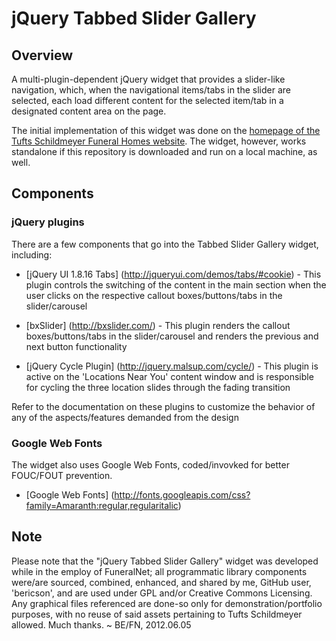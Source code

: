 jQuery Tabbed Slider Gallery
============================

Overview
--------

A multi-plugin-dependent jQuery widget that provides a slider-like navigation, which, when the navigational items/tabs in the slider are selected, each load different content for the selected item/tab in a designated content area on the page.

The initial implementation of this widget was done on the <a target="_blank" href="http://www.tuftsschildmeyer.com/">homepage of the Tufts Schildmeyer Funeral Homes website</a>. The widget, however, works standalone if this repository is downloaded and run on a local machine, as well.

Components
----------

### jQuery plugins

There are a few components that go into the Tabbed Slider Gallery widget, including:

* [jQuery UI 1.8.16 Tabs] (http://jqueryui.com/demos/tabs/#cookie) - This plugin controls the switching of the content in the main section when the user clicks on the respective callout boxes/buttons/tabs in the slider/carousel

* [bxSlider] (http://bxslider.com/) - 
This plugin renders the callout boxes/buttons/tabs in the slider/carousel and renders the previous and next button functionality
    
* [jQuery Cycle Plugin] (http://jquery.malsup.com/cycle/) - This plugin is active on the 'Locations Near You' content window and is responsible for cycling the three location slides through the fading transition

Refer to the documentation on these plugins to customize the behavior of any of the aspects/features demanded from the design

### Google Web Fonts

The widget also uses Google Web Fonts, coded/invovked for better FOUC/FOUT prevention.

* [Google Web Fonts] (http://fonts.googleapis.com/css?family=Amaranth:regular,regularitalic)

Note
----

Please note that the "jQuery Tabbed Slider Gallery" widget was developed while in the employ of FuneralNet; all programmatic library components were/are sourced, combined, enhanced, and shared by me, GitHub user, 'bericson', and are used under GPL and/or Creative Commons Licensing. Any graphical files referenced are done-so only for demonstration/portfolio purposes, with no reuse of said assets pertaining to Tufts Schildmeyer allowed. Much thanks. ~ BE/FN, 2012.06.05</span>

